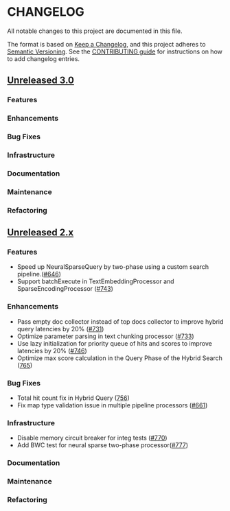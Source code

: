 # CHANGELOG
All notable changes to this project are documented in this file.

The format is based on [Keep a Changelog](https://keepachangelog.com/en/1.0.0/), and this project adheres to [Semantic Versioning](https://semver.org/spec/v2.0.0.html). See the [CONTRIBUTING guide](./CONTRIBUTING.md#Changelog) for instructions on how to add changelog entries.

## [Unreleased 3.0](https://github.com/opensearch-project/neural-search/compare/2.x...HEAD)
### Features
### Enhancements
### Bug Fixes
### Infrastructure
### Documentation
### Maintenance
### Refactoring

## [Unreleased 2.x](https://github.com/opensearch-project/neural-search/compare/2.14...2.x)
### Features
- Speed up NeuralSparseQuery by two-phase using a custom search pipeline.([#646](https://github.com/opensearch-project/neural-search/issues/646))
- Support batchExecute in TextEmbeddingProcessor and SparseEncodingProcessor ([#743](https://github.com/opensearch-project/neural-search/issues/743))
### Enhancements
- Pass empty doc collector instead of top docs collector to improve hybrid query latencies by 20% ([#731](https://github.com/opensearch-project/neural-search/pull/731))
- Optimize parameter parsing in text chunking processor ([#733](https://github.com/opensearch-project/neural-search/pull/733))
- Use lazy initialization for priority queue of hits and scores to improve latencies by 20% ([#746](https://github.com/opensearch-project/neural-search/pull/746))
- Optimize max score calculation in the Query Phase of the Hybrid Search ([765](https://github.com/opensearch-project/neural-search/pull/765))
### Bug Fixes
- Total hit count fix in Hybrid Query ([756](https://github.com/opensearch-project/neural-search/pull/756))
- Fix map type validation issue in multiple pipeline processors ([#661](https://github.com/opensearch-project/neural-search/pull/661))
### Infrastructure
- Disable memory circuit breaker for integ tests ([#770](https://github.com/opensearch-project/neural-search/pull/770))
- Add BWC test for neural sparse two-phase processor([#777](https://github.com/opensearch-project/neural-search/pull/777))
### Documentation
### Maintenance
### Refactoring
